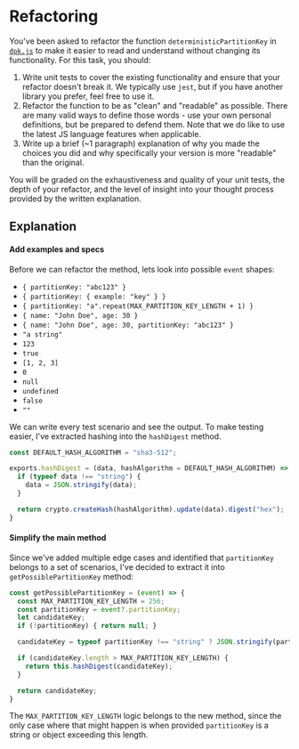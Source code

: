 # Refactoring

You've been asked to refactor the function `deterministicPartitionKey` in [`dpk.js`](dpk.js) to make it easier to read and understand without changing its functionality. For this task, you should:

1. Write unit tests to cover the existing functionality and ensure that your refactor doesn't break it. We typically use `jest`, but if you have another library you prefer, feel free to use it.
2. Refactor the function to be as "clean" and "readable" as possible. There are many valid ways to define those words - use your own personal definitions, but be prepared to defend them. Note that we do like to use the latest JS language features when applicable.
3. Write up a brief (~1 paragraph) explanation of why you made the choices you did and why specifically your version is more "readable" than the original.

You will be graded on the exhaustiveness and quality of your unit tests, the depth of your refactor, and the level of insight into your thought process provided by the written explanation.

## Explanation

#### Add examples and specs

Before we can refactor the method, lets look into possible `event` shapes:

- `{ partitionKey: "abc123" }`
- `{ partitionKey: { example: "key" } }`
- `{ partitionKey: "a".repeat(MAX_PARTITION_KEY_LENGTH + 1) }`
- `{ name: "John Doe", age: 30 }`
- `{ name: "John Doe", age: 30, partitionKey: "abc123" }`
- `"a string"`
- `123`
- `true`
- `[1, 2, 3]`
- `0`
- `null`
- `undefined`
- `false`
- `""`

We can write every test scenario and see the output.
To make testing easier, I've extracted hashing into the `hashDigest` method.

```js
const DEFAULT_HASH_ALGORITHM = "sha3-512";

exports.hashDigest = (data, hashAlgorithm = DEFAULT_HASH_ALGORITHM) => {
  if (typeof data !== "string") {
    data = JSON.stringify(data);
  }

  return crypto.createHash(hashAlgorithm).update(data).digest("hex");
}
```

#### Simplify the main method

Since we've added multiple edge cases and identified that `partitionKey` belongs to a set of scenarios,
I've decided to extract it into `getPossiblePartitionKey` method:

```js
const getPossiblePartitionKey = (event) => {
  const MAX_PARTITION_KEY_LENGTH = 256;
  const partitionKey = event?.partitionKey;
  let candidateKey;
  if (!partitionKey) { return null; }

  candidateKey = typeof partitionKey !== "string" ? JSON.stringify(partitionKey) : partitionKey;

  if (candidateKey.length > MAX_PARTITION_KEY_LENGTH) {
    return this.hashDigest(candidateKey);
  }

  return candidateKey;
}
```

The `MAX_PARTITION_KEY_LENGTH` logic belongs to the new method, since the only case where that might happen is when provided `partitionKey` is a string or object exceeding this length.
